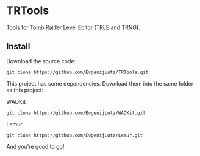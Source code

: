 # TRTools
Tools for Tomb Raider Level Editor (TRLE and TRNG).


## Install
Download the source code:
```
git clone https://github.com/EvgenijLutz/TRTools.git
```

This project has some dependencies. Download them into the same folder as this project:

WADKit
```
git clone https://github.com/EvgenijLutz/WADKit.git
```

Lemur
```
git clone https://github.com/EvgenijLutz/Lemur.git
```

And you're good to go!
